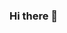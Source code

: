 ### Hi there 👋

<!--
**Gaurav9010/Gaurav9010** is a ✨ _special_ ✨ repository because its `README.md` (this file) appears on your GitHub profile.

Here are some ideas to get you started:

- 🔭 I’m currently working on ... project
- 🌱 I’m currently learning ... 30000
- 👯 I’m looking to collaborate on ... jay jawan 
- 🤔 I’m looking for help with ... social network
- 💬 Ask me about ...i am big bull
- 📫 How to reach me: ... simple boy
- 😄 Pronouns: ... heavy
- ⚡ Fun fact: ... music
-->
